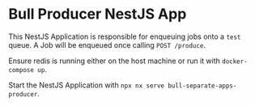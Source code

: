 # Bull Producer NestJS App

This NestJS Application is responsible for enqueuing jobs onto a `test` queue. A Job will be enqueued once calling `POST /produce`.

Ensure redis is running either on the host machine or run it with `docker-compose up`.

Start the NestJS Application with `npx nx serve bull-separate-apps-producer`.
